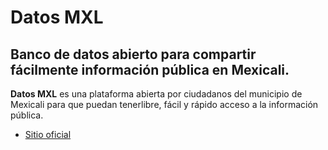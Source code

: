 # Datos MXL
## Banco de datos abierto para compartir fácilmente información pública en Mexicali.

**Datos MXL** es una plataforma abierta por ciudadanos del municipio de Mexicali para que puedan tenerlibre, fácil y rápido acceso a la información pública.

* [Sitio oficial](http://datosmxl.com/)
